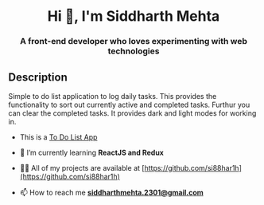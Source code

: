 <h1 align="center">Hi 👋, I'm Siddharth Mehta</h1>
<h3 align="center">A front-end developer who loves experimenting with web technologies</h3>

<h2>Description</h2>
Simple to do list application to log daily tasks. This provides the functionality to sort out currently active and completed tasks. Furthur you can clear the completed tasks. It provides dark and light modes for working in.<br>

- This is a [To Do List App](https://todolistpublic.netlify.app/)

- 🌱 I’m currently learning **ReactJS and Redux**

- 👨‍💻 All of my projects are available at [https://github.com/si88har1h](https://github.com/si88har1h)

- 📫 How to reach me **siddharthmehta.2301@gmail.com**




